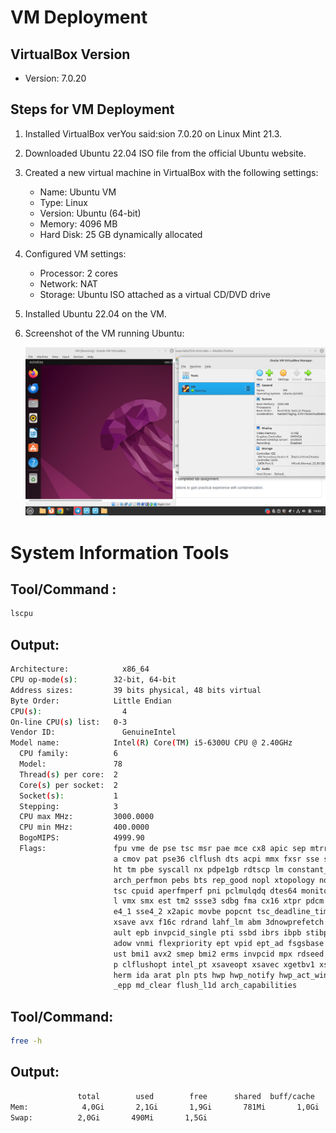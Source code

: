# VM Deployment

## VirtualBox Version
- Version: 7.0.20

## Steps for VM Deployment
1. Installed VirtualBox verYou said:sion 7.0.20 on Linux Mint 21.3.
2. Downloaded Ubuntu 22.04 ISO file from the official Ubuntu website.
3. Created a new virtual machine in VirtualBox with the following settings:
   - Name: Ubuntu VM
   - Type: Linux
   - Version: Ubuntu (64-bit)
   - Memory: 4096 MB
   - Hard Disk: 25 GB dynamically allocated
4. Configured VM settings:
   - Processor: 2 cores
   - Network: NAT
   - Storage: Ubuntu ISO attached as a virtual CD/DVD drive
5. Installed Ubuntu 22.04 on the VM.
6. Screenshot of the VM running Ubuntu:
   
   ![VM Screenshot](screen_shot.png)
# System Information Tools
## Tool/Command :
```bash
lscpu
```
## Output:
```bash
Architecture:            x86_64
CPU op-mode(s):        32-bit, 64-bit
Address sizes:         39 bits physical, 48 bits virtual
Byte Order:            Little Endian
CPU(s):                  4
On-line CPU(s) list:   0-3
Vendor ID:               GenuineIntel
Model name:            Intel(R) Core(TM) i5-6300U CPU @ 2.40GHz
  CPU family:          6
  Model:               78
  Thread(s) per core:  2
  Core(s) per socket:  2
  Socket(s):           1
  Stepping:            3
  CPU max MHz:         3000.0000
  CPU min MHz:         400.0000
  BogoMIPS:            4999.90
  Flags:               fpu vme de pse tsc msr pae mce cx8 apic sep mtrr pge mc
                       a cmov pat pse36 clflush dts acpi mmx fxsr sse sse2 ss 
                       ht tm pbe syscall nx pdpe1gb rdtscp lm constant_tsc art
                       arch_perfmon pebs bts rep_good nopl xtopology nonstop_
                       tsc cpuid aperfmperf pni pclmulqdq dtes64 monitor ds_cp
                       l vmx smx est tm2 ssse3 sdbg fma cx16 xtpr pdcm pcid ss
                       e4_1 sse4_2 x2apic movbe popcnt tsc_deadline_timer aes 
                       xsave avx f16c rdrand lahf_lm abm 3dnowprefetch cpuid_f
                       ault epb invpcid_single pti ssbd ibrs ibpb stibp tpr_sh
                       adow vnmi flexpriority ept vpid ept_ad fsgsbase tsc_adj
                       ust bmi1 avx2 smep bmi2 erms invpcid mpx rdseed adx sma
                       p clflushopt intel_pt xsaveopt xsavec xgetbv1 xsaves dt
                       herm ida arat pln pts hwp hwp_notify hwp_act_window hwp
                       _epp md_clear flush_l1d arch_capabilities
```
## Tool/Command:
```bash
free -h
```
## Output:
```bash
               total        used        free      shared  buff/cache   available
Mem:            4,0Gi       2,1Gi       1,9Gi       781Mi       1,0Gi       3,0Gi
Swap:          2,0Gi       490Mi       1,5Gi
```
